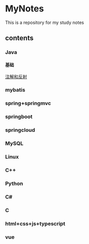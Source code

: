# MyNotes
This is a repository for my study notes
## contents
### Java
#### 基础
[注解和反射](https://github.com/KevinAndrewl/MyNotes/blob/main/Java%E5%9F%BA%E7%A1%80/%E6%B3%A8%E8%A7%A3%E5%92%8C%E5%8F%8D%E5%B0%84.md)
### mybatis
### spring+springmvc
### springboot
### springcloud
### MySQL
### Linux
### C++
### Python
### C#
### C
### html+css+js+typescript
### vue
